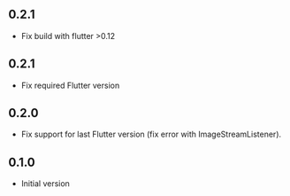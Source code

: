 ## 0.2.1

- Fix build with flutter >0.12

## 0.2.1

- Fix required Flutter version

## 0.2.0

- Fix support for last Flutter version (fix error with ImageStreamListener).

## 0.1.0

- Initial version
